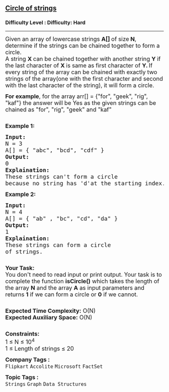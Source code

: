 <h2><a href="https://www.geeksforgeeks.org/problems/circle-of-strings4530/1?page=1&difficulty%5B%5D=1&category%5B%5D=Graph&sortBy=submissions">Circle of strings</a></h2><h3>Difficulty Level : Difficulty: Hard</h3><hr><div class="problems_problem_content__Xm_eO"><p><span style="font-size: 18px;">Given an array of lowercase strings <strong>A[] </strong>of size<strong> N</strong>, determine if the strings can be chained together to form a circle.<br>A string <strong>X </strong>can be chained together with another string <strong>Y </strong>if the last character of <strong>X </strong>is same as first character of <strong>Y. </strong>If every string of the array can be chained with exactly two strings of the array(one with the first character and second with the last character of the string), it will form a circle.</span></p>
<p><span style="font-size: 18px;"><strong>For example</strong>, for the array&nbsp;arr[] = {"for", "geek", "rig", "kaf"} the answer will be Yes as the given strings can be chained as&nbsp;"for", "rig", "geek"&nbsp;and "kaf"</span></p>
<p><br><span style="font-size: 18px;"><strong>Example 1:</strong></span></p>
<pre><span style="font-size: 18px;"><strong>Input:</strong>
N = 3
A[] = { "abc", "bcd", "cdf" }
<strong>Output:</strong>
0
<strong>Explaination:</strong>
These strings can't form a circle 
because no string has 'd'at the starting index.</span></pre>
<p><span style="font-size: 18px;"><strong>Example 2:</strong></span></p>
<pre><span style="font-size: 18px;"><strong>Input:</strong>
N = 4
A[] = { "ab" , "bc", "cd", "da" }
<strong>Output:</strong>
1
<strong>Explaination:</strong>
These strings can form a circle 
of strings.</span></pre>
<p><br><span style="font-size: 18px;"><strong>Your Task:</strong><br>You don't need to read input or print output. Your task is to complete the function <strong>isCircle()</strong> which takes the length of the array <strong>N</strong> and the array <strong>A</strong> as input parameters and returns <strong>1</strong> if we can form a circle or <strong>0</strong> if we cannot.</span></p>
<p><br><span style="font-size: 18px;"><strong>Expected Time Complexity:</strong> O(N)<br><strong>Expected Auxiliary Space:</strong> O(N)</span></p>
<p><br><span style="font-size: 18px;"><strong>Constraints:</strong>&nbsp;<br>1 ≤ N ≤ 10<sup>4</sup><br>1 ≤ Length of&nbsp;strings ≤ 20</span></p></div><p><span style=font-size:18px><strong>Company Tags : </strong><br><code>Flipkart</code>&nbsp;<code>Accolite</code>&nbsp;<code>Microsoft</code>&nbsp;<code>FactSet</code>&nbsp;<br><p><span style=font-size:18px><strong>Topic Tags : </strong><br><code>Strings</code>&nbsp;<code>Graph</code>&nbsp;<code>Data Structures</code>&nbsp;